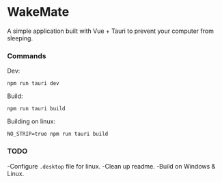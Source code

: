 # WakeMate

A simple application built with Vue + Tauri to prevent your computer from sleeping.

### Commands

Dev:

```
npm run tauri dev
```

Build:

```
npm run tauri build
```

Building on linux:

```
NO_STRIP=true npm run tauri build
```

### TODO

-Configure `.desktop` file for linux.
-Clean up readme.
-Build on Windows & Linux.
